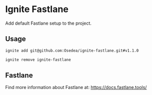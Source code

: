 # Ignite Fastlane

Add default Fastlane setup to the project.

## Usage

```sh
ignite add git@github.com:Osedea/ignite-fastlane.git#v1.1.0

ignite remove ignite-fastlane
```

## Fastlane

Find more information about Fastlane at: https://docs.fastlane.tools/
